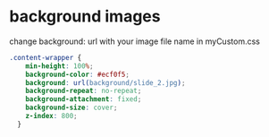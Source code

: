
# background images

change background: url with your image file name in myCustom.css

```css
.content-wrapper {
    min-height: 100%;
    background-color: #ecf0f5;
    background: url(background/slide_2.jpg);
    background-repeat: no-repeat;
    background-attachment: fixed;
    background-size: cover;
    z-index: 800;
  }
  ```